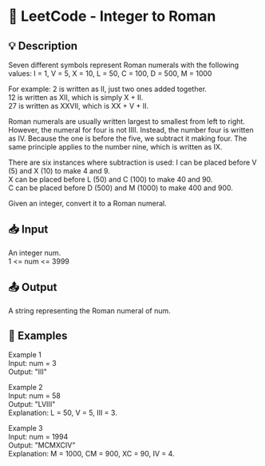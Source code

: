 # 📝 LeetCode - Integer to Roman

## 💡 Description
Seven different symbols represent Roman numerals with the following values:
I = 1, V = 5, X = 10, L = 50, C = 100, D = 500, M = 1000

For example:
2 is written as II, just two ones added together.  
12 is written as XII, which is simply X + II.  
27 is written as XXVII, which is XX + V + II.  

Roman numerals are usually written largest to smallest from left to right. However, the numeral for four is not IIII. Instead, the number four is written as IV. Because the one is before the five, we subtract it making four. The same principle applies to the number nine, which is written as IX.  

There are six instances where subtraction is used:
I can be placed before V (5) and X (10) to make 4 and 9.  
X can be placed before L (50) and C (100) to make 40 and 90.  
C can be placed before D (500) and M (1000) to make 400 and 900.  

Given an integer, convert it to a Roman numeral.

## 📥 Input
An integer num.  
1 <= num <= 3999

## 📤 Output
A string representing the Roman numeral of num.

## 🔑 Examples
Example 1  
Input: num = 3  
Output: "III"

Example 2  
Input: num = 58  
Output: "LVIII"  
Explanation: L = 50, V = 5, III = 3.

Example 3  
Input: num = 1994  
Output: "MCMXCIV"  
Explanation: M = 1000, CM = 900, XC = 90, IV = 4.
